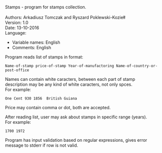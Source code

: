 Stamps - program for stamps collection. </br>
</br>
Authors: Arkadiusz Tomczak and Ryszard Poklewski-Koziełł</br>
Version: 1.0</br>
Date: 13-10-2016</br>
Language:</br>
 - Variable names: English
 - Comments: English

Program reads list of stamps in format:</br>
```
Name-of-stamp price-of-stamp Year-of-manufactoring Name-of-country-or-post-office
```

Names can contain white caracters, between each part of stamp description may be any kind of white caracters, not only spces.</br>
For example:
```
One Cent 930 1856  British Guiana
```

Price may contain comma or dot, both are accepted.

After reading list, user may ask about stamps in specific range (years). </br> For example:
```
1700 1972
```
Program has input validation based on regular expressions, gives error message to stderr if row is not valid.
